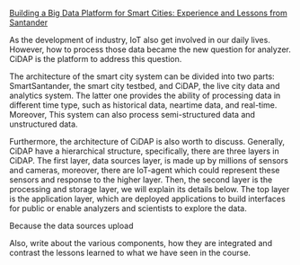 [Building a Big Data Platform for Smart Cities: Experience and Lessons from Santander](https://ieeexplore.ieee.org/abstract/document/7207275/)

As the development of industry, IoT also get involved in our daily lives. However, how to process those data became the new question for analyzer. CiDAP is the platform to address this question. 

The architecture of the smart city system can be divided into two parts: SmartSantander, the smart city testbed, and CiDAP, the live city data and analytics system. The latter one provides the ability of processing data in different time type, such as historical data, neartime data, and real-time. Moreover, This system can also process semi-structured data and unstructured data.

Furthermore, the architecture of CiDAP is also worth to discuss. Generally, CiDAP have a hierarchical structure, specifically, there are three layers in CiDAP. The first layer, data sources layer, is made up by millions of sensors and cameras, moreover, there are IoT-agent which could represent these sensors and response to the higher layer. Then, the second layer is the processing and storage layer, we will explain its details below. The top layer is the application layer, which are deployed applications to build interfaces for public or enable analyzers and scientists to explore the data.

Because the data sources upload 




Also, write about the various components, how they are integrated and contrast the lessons learned to what we have seen in the course.